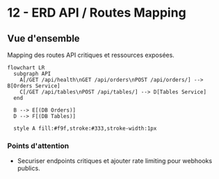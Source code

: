 # 12 - ERD API / Routes Mapping

## Vue d'ensemble

Mapping des routes API critiques et ressources exposées.

```mermaid
flowchart LR
  subgraph API
    A[/GET /api/health\nGET /api/orders\nPOST /api/orders/] --> B[Orders Service]
    C[/GET /api/tables\nPOST /api/tables/] --> D[Tables Service]
  end

  B --> E[(DB Orders)]
  D --> F[(DB Tables)]

  style A fill:#f9f,stroke:#333,stroke-width:1px
```

### Points d'attention

- Securiser endpoints critiques et ajouter rate limiting pour webhooks publics.
